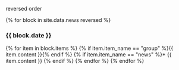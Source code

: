 
reversed order

{% for block in site.data.news  reversed %}
### {{ block.date }}
{% for item in block.items %}
{% if item.item_name == "group" %}{{ item.content }}{% endif %}
{% if item.item_name == "news" %}* {{ item.content }} {% endif %}
{% endfor %}
{% endfor %}